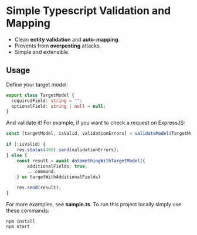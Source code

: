 # Simple Typescript Validation and Mapping

* Clean **entity validation** and **auto-mapping**.
* Prevents from **overposting** attacks.
* Simple and extensible.

## Usage

Define your target model:

```ts
export class TargetModel {
  requiredField: string = "";
  optionalField: string | null = null;
}
```

And validate it! For example, if you want to check a request on ExpressJS:

```ts
const [targetModel, isValid, validationErrors] = validateModel(TargetModel, req.body);
    
if (!isValid) {
    res.status(400).send(validationErrors);
} else {
    const result = await doSomethingWithTargetModel({
        additionalFields: true,
        ...command,
    } as targetWithAdditionalFields)

    res.send(result);
}
```

For more examples, see **sample.ts**. To run this project locally simply use these commands:

```
npm install
npm start
```
